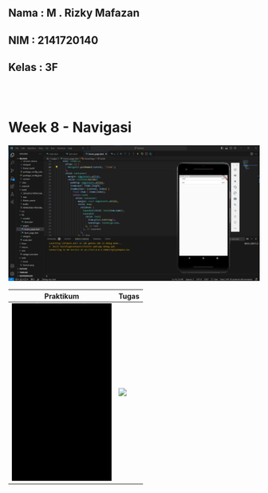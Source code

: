 ## Nama : M . Rizky Mafazan
## NIM : 2141720140
## Kelas : 3F

<br>
<br>

# Week 8 - Navigasi

<img src="docs/praktikum.png" >


<table style="width: 100%">
    <thead>
        <th>Praktikum</th>
        <th>Tugas</th>
    </thead>
    <tbody>
        <tr>
            <td>
                <img src="docs/Praktikum.gif" style="width: 200px">
            </td>
             <td>
                <img src="docs/Tugas.gif" style="width: 200px">
            </td>
        </tr>
    </tbody>
</table>